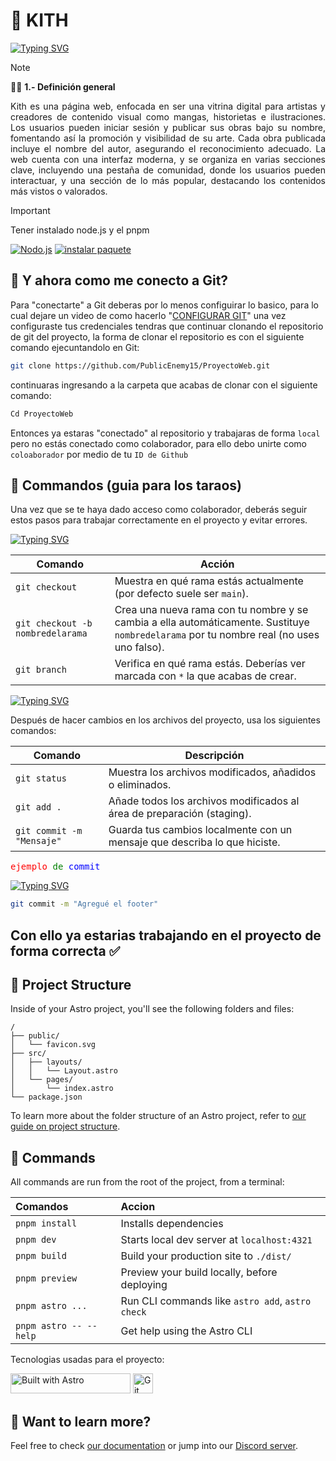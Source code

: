 # 🎲 KITH
<a href="https://git.io/typing-svg"><img src="https://readme-typing-svg.demolab.com?font=Nunito&weight=700&pause=1000&color=B63DEF&width=435&lines=PROYECTO+PARA+TALLER+WEB;DOCENTE%3A+JOSE+ANTONIO+ESPINAL+TEVES" alt="Typing SVG" /></a>

>[!NOTE]
> 🧑‍🚀 **1.- Definición general**
<p align="justify">
Kith es una página web, enfocada en ser una vitrina digital para artistas y creadores de contenido visual como mangas, historietas e ilustraciones. Los usuarios pueden iniciar sesión y publicar sus obras bajo su nombre, fomentando así la promoción y visibilidad de su arte. Cada obra publicada incluye el nombre del autor, asegurando el reconocimiento adecuado. La web cuenta con una interfaz moderna, y se organiza en varias secciones clave, incluyendo una pestaña de comunidad, donde los usuarios pueden interactuar, y una sección de lo más popular, destacando los contenidos más vistos o valorados.
</p>

>[!IMPORTANT]
>Tener instalado node.js y el pnpm
>
<a href="https://nodejs.org/" rel="nofollow"><img src="https://camo.githubusercontent.com/ab2f6071dd849b60b0ac1934c145fdd092baf9e69363d8c804abc6f00a0d5538/68747470733a2f2f637573746f6d2d69636f6e2d6261646765732e64656d6f6c61622e636f6d2f62616467652f2d4e6f64652e6a732d3333393933333f7374796c653d666f722d7468652d6261646765266c6f676f3d6e6f64652e6a73266c6f676f436f6c6f723d7768697465" alt="Nodo.js" data-canonical-src="https://custom-icon-badges.demolab.com/badge/-Node.js-339933?style=for-the-badge&amp;logo=node.js&amp;logoColor=white" style="max-width: 100%;"></a>
<a href="https://pnpm.io/installation" rel="nofollow"><img src="https://camo.githubusercontent.com/047d735a434305f169d2e737eed3491fb6b784396b7ca3ff6d6f9fe09c38b8a6/68747470733a2f2f637573746f6d2d69636f6e2d6261646765732e64656d6f6c61622e636f6d2f62616467652f2d496e7374616c6c2532305061636b6167652d676f6c643f7374796c653d666f722d7468652d6261646765266c6f676f3d7061636b616765266c6f676f436f6c6f723d626c61636b" alt="instalar paquete" data-canonical-src="https://custom-icon-badges.demolab.com/badge/-Install%20Package-gold?style=for-the-badge&amp;logo=package&amp;logoColor=black" style="max-width: 100%;"></a>

## 🧞 Y ahora como me conecto a Git?
<p dir="auto">Para "conectarte" a Git deberas por lo menos configuirar lo basico, para lo cual dejare un video de como hacerlo "<a href="https://youtu.be/VdGzPZ31ts8?si=Dqdt-xA1JGxn8-KS&t=502" rel="nofollow">CONFIGURAR GIT</a>" una vez configuraste tus credenciales tendras que continuar clonando el repositorio de git del proyecto, la forma de clonar el repositorio es con el siguiente comando ejecuntandolo en Git:</p>

```sh
git clone https://github.com/PublicEnemy15/ProyectoWeb.git
```
continuaras ingresando a la carpeta que acabas de clonar con el siguiente comando:

```sh
Cd ProyectoWeb
```
Entonces ya estaras "conectado" al repositorio y trabajaras de forma `local`  pero no estás conectado como colaborador, para ello debo unirte como `coloaborador` por medio de tu `ID de Github`

## 🤖 Commandos (guia para los taraos)

Una vez que se te haya dado acceso como colaborador, deberás seguir estos pasos para trabajar correctamente en el proyecto y evitar errores.

<a href="https://git.io/typing-svg"><img src="https://readme-typing-svg.demolab.com?font=Nunito&weight=700&pause=1000&color=09FF96&width=435&lines=%F0%9F%90%B8+Comandos+iniciales" alt="Typing SVG" /></a>

| Comando                               | Acción                                                                 |
|---------------------------------------|------------------------------------------------------------------------|
| `git checkout`                        | Muestra en qué rama estás actualmente (por defecto suele ser `main`). |
| `git checkout -b nombredelarama`     | Crea una nueva rama con tu nombre y se cambia a ella automáticamente. Sustituye `nombredelarama` por tu nombre real (no uses uno falso). |
| `git branch`                          | Verifica en qué rama estás. Deberías ver marcada con `*` la que acabas de crear. |


<a href="https://git.io/typing-svg"><img src="https://readme-typing-svg.demolab.com?font=Nunito&weight=700&pause=1000&color=04AAFF&width=435&lines=%F0%9F%94%84+Guardar+y+preparar+cambios" alt="Typing SVG" /></a>

Después de hacer cambios en los archivos del proyecto, usa los siguientes comandos:

| Comando                  | Descripción                                                                 |
|--------------------------|-----------------------------------------------------------------------------|
| `git status`             | Muestra los archivos modificados, añadidos o eliminados.                    |
| `git add .`              | Añade todos los archivos modificados al área de preparación (staging).      |
| `git commit -m "Mensaje"`| Guarda tus cambios localmente con un mensaje que describa lo que hiciste.   |

<a href="#" style="text-decoration: none; font-family: monospace;"> <span style="color: red;">ejemplo</span> <span style="color: green;"> de</span> <span style="color: blue;"> commit</span> </a>

<a href="https://git.io/typing-svg"><img src="https://readme-typing-svg.demolab.com?font=Nunito&weight=700&pause=1000&color=FF004B&width=435&lines=%F0%9F%94%B4+Ejemplo+de+commit" alt="Typing SVG" /></a>

```sh
git commit -m "Agregué el footer"
```
Con ello ya estarias trabajando en el proyecto de forma correcta ✅
---

## 🚀 Project Structure

Inside of your Astro project, you'll see the following folders and files:

```text
/
├── public/
│   └── favicon.svg
├── src/
│   ├── layouts/
│   │   └── Layout.astro
│   └── pages/
│       └── index.astro
└── package.json
```

To learn more about the folder structure of an Astro project, refer to [our guide on project structure](https://docs.astro.build/en/basics/project-structure/).

## 🧞 Commands

All commands are run from the root of the project, from a terminal:

| Comandos                   | Accion                                          |
| :------------------------ | :----------------------------------------------- |
| `pnpm install`             | Installs dependencies                            |
| `pnpm dev`             | Starts local dev server at `localhost:4321`      |
| `pnpm build`           | Build your production site to `./dist/`          |
| `pnpm preview`         | Preview your build locally, before deploying     |
| `pnpm astro ...`       | Run CLI commands like `astro add`, `astro check` |
| `pnpm astro -- --help` | Get help using the Astro CLI                     |

Tecnologias usadas para el proyecto:
<p align="left">
<a href="https://astro.build"><img src="https://astro.badg.es/v2/built-with-astro/small.svg" alt="Built with Astro" width="192" height="32"></a>
<a target="_blank" rel="noopener noreferrer nofollow" href="https://camo.githubusercontent.com/94d83dc5838e2784bee25fe9e019bc2fda128676f32cef2f06baa0f6f3849b8c/68747470733a2f2f696d672e736869656c64732e696f2f62616467652f6769742d2532334630353033332e7376673f7374796c653d666f722d7468652d6261646765266c6f676f3d676974266c6f676f436f6c6f723d7768697465"><img src="https://camo.githubusercontent.com/94d83dc5838e2784bee25fe9e019bc2fda128676f32cef2f06baa0f6f3849b8c/68747470733a2f2f696d672e736869656c64732e696f2f62616467652f6769742d2532334630353033332e7376673f7374796c653d666f722d7468652d6261646765266c6f676f3d676974266c6f676f436f6c6f723d7768697465" alt="Git" data-canonical-src="https://img.shields.io/badge/git-%23F05033.svg?style=for-the-badge&amp;logo=git&amp;logoColor=white" style="width="192" height="32"></a>
  
</p>

## 👀 Want to learn more?

Feel free to check [our documentation](https://docs.astro.build) or jump into our [Discord server](https://astro.build/chat).
